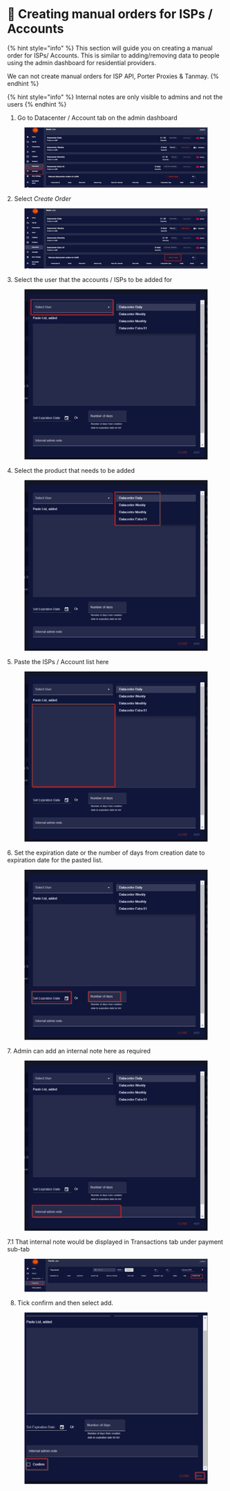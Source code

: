 # 📂 Creating manual orders for ISPs / Accounts

{% hint style="info" %}
This section will guide you on creating a manual order for ISPs/ Accounts. This is similar to adding/removing data to people using the admin dashboard for residential providers.

We can not create manual orders for ISP API, Porter Proxies & Tanmay.
{% endhint %}

{% hint style="info" %}
Internal notes are only visible to admins and not the users
{% endhint %}

1. Go to Datacenter / Account tab on the admin dashboard

<figure><img src="../.gitbook/assets/1 (12).png" alt=""><figcaption></figcaption></figure>

2\. Select _Create Order_

<figure><img src="../.gitbook/assets/2 (12).png" alt=""><figcaption></figcaption></figure>

3\. Select the user that the accounts / ISPs to be added for

<figure><img src="../.gitbook/assets/a (2) (1).png" alt=""><figcaption></figcaption></figure>

4\. Select the product that needs to be added

<figure><img src="../.gitbook/assets/b (4).png" alt=""><figcaption></figcaption></figure>

5\. Paste the ISPs / Account list here

<figure><img src="../.gitbook/assets/c (3).png" alt=""><figcaption></figcaption></figure>

6\. Set the expiration date or the number of days from creation date to expiration date for the pasted list.

<figure><img src="../.gitbook/assets/d (1) (1).png" alt=""><figcaption></figcaption></figure>

7\. Admin can add an internal note here as required

<figure><img src="../.gitbook/assets/e (1).png" alt=""><figcaption></figcaption></figure>

7.1 That internal note would be displayed in Transactions tab under payment sub-tab

<figure><img src="../.gitbook/assets/3 (13).png" alt=""><figcaption></figcaption></figure>

8. Tick confirm and then select add.

<figure><img src="../.gitbook/assets/f.png" alt=""><figcaption></figcaption></figure>

